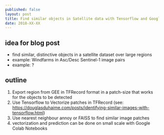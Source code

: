```yaml
---
published: false
layout: post
title: Find similar objects in Satellite data with Tensorflow and Google Earth Engine
date: 2018-XX-XX
---
```


## idea for blog post

- find similar, distinctive objects in a satellite dataset over large regions
- example: Windfarms in Asc/Desc Sentinel-1 image pairs
- example: ?

## outline

1) Export region from GEE in TFRecord format in a patch-size that works for the objects to be detected
2) Use Tensorflow to Vectorize patches in TFRecord (see: https://douglasduhaime.com/posts/identifying-similar-images-with-tensorflow.html)
3) Use nearest neighbour annoy or FAISS to find similar image patches
4) vectorization and prediction can be done on small scale with Google Colab Notebooks